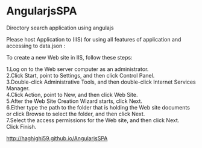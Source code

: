 # AngularjsSPA
Directory search application using angulajs

Please host Application to (IIS) for using all features of application and accessing to data.json :

To create a new Web site in IIS, follow these steps:

1.Log on to the Web server computer as an administrator.<br>
2.Click Start, point to Settings, and then click Control Panel.<br>
3.Double-click Administrative Tools, and then double-click Internet Services Manager.<br>
4.Click Action, point to New, and then click Web Site.<br>
5.After the Web Site Creation Wizard starts, click Next. <br>
6.Either type the path to the folder that is holding the Web site documents or click Browse to select the folder, and then click Next.<br>
7.Select the access permissions for the Web site, and then click Next.<br>
Click Finish.

http://haghighi59.github.io/AngularjsSPA

